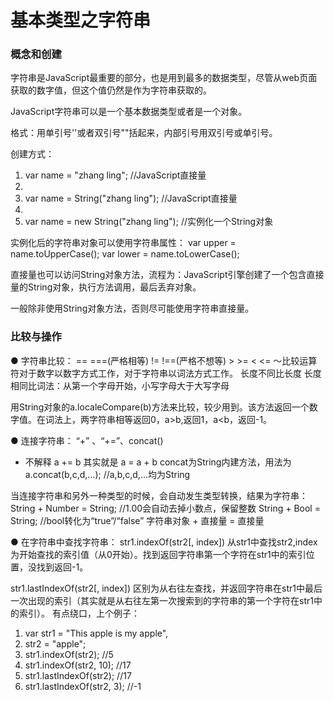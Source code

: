 # 基本类型之字符串

### 概念和创建
字符串是JavaScript最重要的部分，也是用到最多的数据类型，尽管从web页面获取的数字值，但这个值仍然是作为字符串获取的。

JavaScript字符串可以是一个基本数据类型或者是一个对象。

格式：用单引号''或者双引号""括起来，内部引号用双引号或单引号。

创建方式：
  1. var name = "zhang ling"; //JavaScript直接量
  2.
  3. var name = String("zhang ling"); //JavaScript直接量
  4.
  5. var name = new String("zhang ling"); //实例化一个String对象

实例化后的字符串对象可以使用字符串属性：
var upper = name.toUpperCase();
var lower = name.toLowerCase();

直接量也可以访问String对象方法，流程为：JavaScript引擎创建了一个包含直接量的String对象，执行方法调用，最后丢弃对象。

一般除非使用String对象方法，否则尽可能使用字符串直接量。

### 比较与操作
  ● 字符串比较：
== ===(严格相等) != !==(严格不想等) > >= < <=
～比较运算符对于数字以数字方式工作，对于字符串以词法方式工作。
长度不同比长度
长度相同比词法：从第一个字母开始，小写字母大于大写字母

用String对象的a.localeCompare(b)方法来比较，较少用到。该方法返回一个数字值。在词法上，两字符串相等返回0，a>b,返回1，a<b，返回-1。

  ● 连接字符串：
 “+” 、“+=”、concat()
+ 不解释
a += b 其实就是 a = a + b
concat为String内建方法，用法为
a.concat(b,c,d,…); //a,b,c,d,…均为String

当连接字符串和另外一种类型的时候，会自动发生类型转换，结果为字符串：
String + Number = String; //1.00会自动去掉小数点，保留整数
String + Bool = String; //bool转化为“true”/“false”
字符串对象 + 直接量 = 直接量

  ● 在字符串中查找字符串：
str1.indexOf(str2[, index])
从str1中查找str2,index为开始查找的索引值（从0开始）。找到返回字符串第一个字符在str1中的索引位置，没找到返回-1。

str1.lastIndexOf(str2[, index])
区别为从右往左查找，并返回字符串在str1中最后一次出现的索引（其实就是从右往左第一次搜索到的字符串的第一个字符在str1中的索引）。
有点绕口，上个例子：
  1. var str1 = "This apple is my apple",
  2. str2 = "apple";
  3. str1.indexOf(str2); //5
  4. str1.indexOf(str2, 10); //17
  5. str1.lastIndexOf(str2); //17
  6. str1.lastIndexOf(str2, 3); //-1

